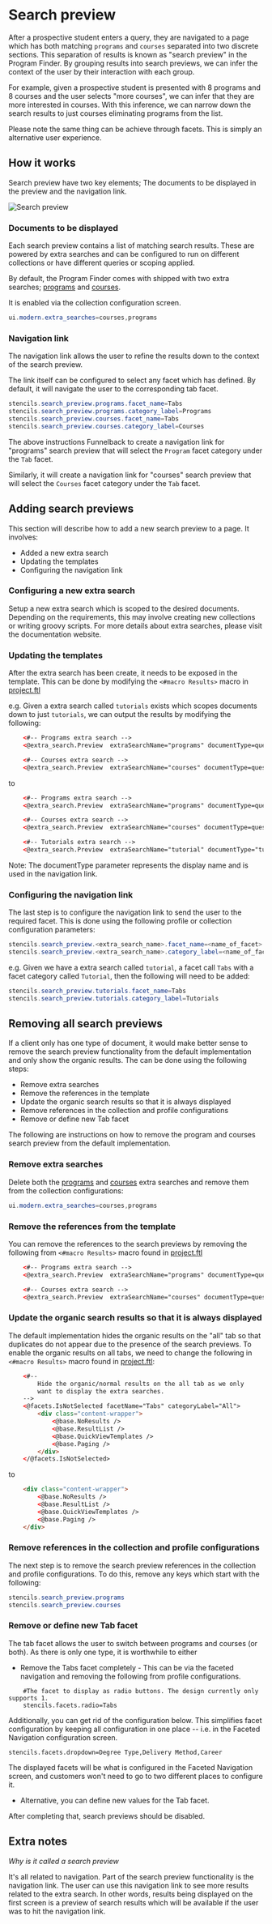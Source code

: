 # Search preview

After a prospective student enters a query, they are navigated to a page which has both matching `programs` and `courses` separated into two discrete sections. This separation of results is known as "search preview" in the Program Finder. By grouping results into search previews, we can infer the context of the user by their interaction with each group.

For example, given a prospective student is presented with 8 programs and 8 courses and the user selects "more courses", we can infer that they are more
interested in courses. With this inference, we can narrow down the search results to just courses eliminating programs from the list.  

Please note the same thing can be achieve through facets. This is simply an alternative user experience.

## How it works

Search preview have two key elements; The documents to be displayed in the preview and the navigation link.

![Search preview](images/search_preview.png "Search preview")

### Documents to be displayed

Each search preview contains a list of matching search results. These are powered by extra searches and can be configured to run on different collections or have different queries or scoping applied.

By default, the Program Finder comes with shipped with two extra searches; [programs](../extra_search.programs.cfg) and [courses](../extra_search.courses.cfg).

It is enabled via the collection configuration screen.

```java
ui.modern.extra_searches=courses,programs
```

### Navigation link

The navigation link allows the user to refine the results down to the context of the search preview.

The link itself can be configured to select any facet which has defined. By default, it will navigate the user to the corresponding tab facet.

```java
stencils.search_preview.programs.facet_name=Tabs
stencils.search_preview.programs.category_label=Programs
stencils.search_preview.courses.facet_name=Tabs
stencils.search_preview.courses.category_label=Courses
```

The above instructions Funnelback to create a navigation link for "programs" search preview that will select the `Program` facet category under the `Tab` facet.

Similarly, it will create a navigation link for "courses" search preview that will select the `Courses` facet category under the `Tab` facet.

## Adding search previews

This section will describe how to add a new search preview to a page. It involves:

* Added a new extra search
* Updating the templates
* Configuring the navigation link

### Configuring a new extra search

Setup a new extra search which is scoped to the desired documents. Depending on the requirements, this may involve creating new collections or writing groovy scripts. For more details about extra searches, please visit the documentation website.

### Updating the templates

After the extra search has been create, it needs to be exposed in the template. This can be done by modifying the `<#macro Results>` macro in [project.ftl](../extra_search.programs.cfg)

e.g. Given a extra search called `tutorials` exists which scopes documents down to just `tutorials`, we can output the results by modifying the following:

```html
    <#-- Programs extra search -->
    <@extra_search.Preview  extraSearchName="programs" documentType=question.getCurrentProfileConfig().get("stencils.I18n.finder_type_primary") + "s" />

    <#-- Courses extra search -->
    <@extra_search.Preview  extraSearchName="courses" documentType=question.getCurrentProfileConfig().get("stencils.I18n.finder_type_secondary") + "s" />
```

to

```html
    <#-- Programs extra search -->
    <@extra_search.Preview  extraSearchName="programs" documentType=question.getCurrentProfileConfig().get("stencils.I18n.finder_type_primary") + "s" />

    <#-- Courses extra search -->
    <@extra_search.Preview  extraSearchName="courses" documentType=question.getCurrentProfileConfig().get("stencils.I18n.finder_type_secondary") + "s" />

    <#-- Tutorials extra search -->
    <@extra_search.Preview  extraSearchName="tutorial" documentType="tutorial" />
```

Note: The documentType parameter represents the display name and is used in the navigation link.

### Configuring the navigation link

The last step is to configure the navigation link to send the user to the required facet. This is done using the following profile or collection configuration parameters:

```java
stencils.search_preview.<extra_search_name>.facet_name=<name_of_facet>
stencils.search_preview.<extra_search_name>.category_label=<name_of_facet_category>
```

e.g. Given we have a extra search called `tutorial`, a facet call `Tabs` with a facet category called `Tutorial`, then the following will need to be added:

```java
stencils.search_preview.tutorials.facet_name=Tabs
stencils.search_preview.tutorials.category_label=Tutorials
```

## Removing all search previews

If a client only has one type of document, it would make better sense to remove the search preview functionality from the default implementation and only show
the organic results. The can be done using the following steps:

* Remove extra searches
* Remove the references in the template
* Update the organic search results so that it is always displayed
* Remove references in the collection and profile configurations
* Remove or define new Tab facet

The following are instructions on how to remove the program and courses search preview from the default implementation.

### Remove extra searches

Delete both the [programs](../extra_search.programs.cfg) and [courses](../extra_search.courses.cfg) extra searches and remove them from the collection configurations:

```java
ui.modern.extra_searches=courses,programs
```

### Remove the references from the template

You can remove the references to the search previews by removing the following from `<#macro Results>` macro found in [project.ftl](../extra_search.programs.cfg)

```html
    <#-- Programs extra search -->
    <@extra_search.Preview  extraSearchName="programs" documentType=question.getCurrentProfileConfig().get("stencils.I18n.finder_type_primary") + "s" />

    <#-- Courses extra search -->
    <@extra_search.Preview  extraSearchName="courses" documentType=question.getCurrentProfileConfig().get("stencils.I18n.finder_type_secondary") + "s" />
```

### Update the organic search results so that it is always displayed

The default implementation hides the organic results on the "all" tab so that duplicates do not appear due to the presence of the search previews. To enable
the organic results on all tabs, we need to change the following in `<#macro Results>` macro found in [project.ftl](../extra_search.programs.cfg):

```html
    <#--
        Hide the organic/normal results on the all tab as we only
        want to display the extra searches.  
    -->
    <@facets.IsNotSelected facetName="Tabs" categoryLabel="All">
        <div class="content-wrapper">
            <@base.NoResults />
            <@base.ResultList />
            <@base.QuickViewTemplates />
            <@base.Paging />
        </div>
    </@facets.IsNotSelected>
```

to

```html
    <div class="content-wrapper">
        <@base.NoResults />
        <@base.ResultList />
        <@base.QuickViewTemplates />
        <@base.Paging />
    </div>
```


### Remove references in the collection and profile configurations

The next step is to remove the search preview references in the collection and profile configurations. To do this, remove any keys which start with the following:

```java
stencils.search_preview.programs
stencils.search_preview.courses
```

### Remove or define new Tab facet

The tab facet allows the user to switch between programs and courses (or both). As there is only one type, it is worthwhile to either

* Remove the Tabs facet completely - This can be via the faceted navigation and removing the following from profile configurations.

```
    #The facet to display as radio buttons. The design currently only supports 1.
    stencils.facets.radio=Tabs
```

Additionally, you can get rid of the configuration below. This simplifies facet configuration by keeping all configuration in one place -- i.e. in the Faceted Navigation configuration screen.

```
stencils.facets.dropdown=Degree Type,Delivery Method,Career
```

The displayed facets will be what is configured in the Faceted Navigation screen, and customers won't need to go to two different places to configure it.

* Alternative, you can define new values for the Tab facet.

After completing that, search previews should be disabled.

## Extra notes

*Why is it called a search preview*

It's all related to navigation. Part of the search preview functionality is the navigation link. The user can use this navigation link to see more results related to the extra search. In other words, results being displayed on the first screen is a preview of search results which will be available if the user was to hit the navigation link.
